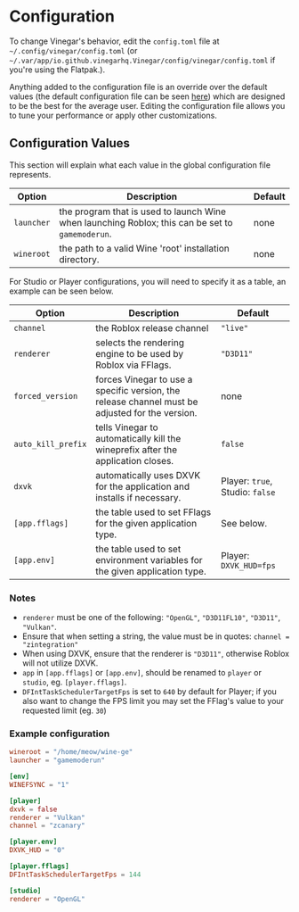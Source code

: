 # Configuration

To change Vinegar's behavior, edit the `config.toml` file at `~/.config/vinegar/config.toml` (or `~/.var/app/io.github.vinegarhq.Vinegar/config/vinegar/config.toml` if you're using the Flatpak.).

Anything added to the configuration file is an override over the default values (the default configuration file can be seen [here](https://github.com/vinegarhq/vinegar/blob/master/internal/config/config.toml)) which are designed to be the best for the average user. Editing the configuration file allows you to tune your performance or apply other customizations.

## Configuration Values
This section will explain what each value in the global configuration file represents.

| Option        | Description                                                                                                | Default   |
| ------------- | ---------------------------------------------------------------------------------------------------------- | --------- |
| `launcher`    | the program that is used to launch Wine when launching Roblox; this can be set to `gamemoderun`.           | none      |
| `wineroot`    | the path to a valid Wine 'root' installation directory.                                                    | none      |

For Studio or Player configurations, you will need to specify it as a table, an example can be seen below.

| Option             | Description                                                                                     | Default                         |
| ------------------ | ------------------------------------------------------------------------------------------------| ------------------------------- |
| `channel`          | the Roblox release channel                                                                      | `"live"`                        |
| `renderer`         | selects the rendering engine to be used by Roblox via FFlags.                                   | `"D3D11"`                       |
| `forced_version`   | forces Vinegar to use a specific version, the release channel must be adjusted for the version. | none                            |
| `auto_kill_prefix` | tells Vinegar to automatically kill the wineprefix after the application closes.                | `false`                         |
| `dxvk`             | automatically uses DXVK for the application and installs if necessary.                         | Player: `true`, Studio: `false` |
| `[app.fflags]`     | the table used to set FFlags for the given application type.                                    | See below.                      |
| `[app.env]`        | the table used to set environment variables for the given application type.                     | Player: `DXVK_HUD=fps`          |

### Notes
* `renderer` must be one of the following: `"OpenGL"`, `"D3D11FL10"`, `"D3D11"`, `"Vulkan"`.
* Ensure that when setting a string, the value must be in quotes: `channel = "zintegration"`
* When using DXVK, ensure that the renderer is `"D3D11"`, otherwise Roblox will not utilize DXVK.
* `app` in `[app.fflags]` or `[app.env]`, should be renamed to `player` or `studio`, eg. `[player.fflags]`.
* `DFIntTaskSchedulerTargetFps` is set to `640` by default for Player; if you also want to change the FPS limit you may set the FFlag's value to your requested limit (eg. `30`)

### Example configuration
```toml
wineroot = "/home/meow/wine-ge"
launcher = "gamemoderun"

[env]
WINEFSYNC = "1"

[player]
dxvk = false
renderer = "Vulkan"
channel = "zcanary"

[player.env]
DXVK_HUD = "0"

[player.fflags]
DFIntTaskSchedulerTargetFps = 144

[studio]
renderer = "OpenGL"
```
